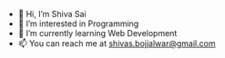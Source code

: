 - 👋 Hi, I’m Shiva Sai
- 👀 I’m interested in Programming
- 🌱 I’m currently learning Web Development
- 📫 You can reach me at shivas.bojjalwar@gmail.com

<!---
Shiva-Sai-ssb/Shiva-Sai-ssb is a ✨ special ✨ repository because its `README.md` (this file) appears on your GitHub profile.
You can click the Preview link to take a look at your changes.
--->
